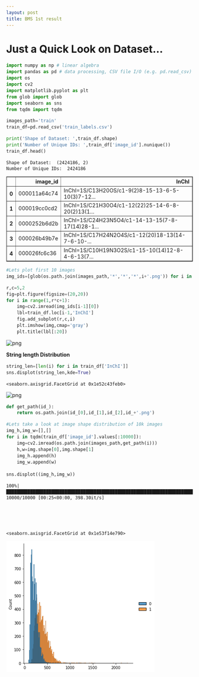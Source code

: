 ```yaml
---
layout: post
title: BMS 1st result
---
```


# Just a Quick Look on Dataset...



```python
import numpy as np # linear algebra
import pandas as pd # data processing, CSV file I/O (e.g. pd.read_csv)
import os
import cv2
import matplotlib.pyplot as plt
from glob import glob
import seaborn as sns
from tqdm import tqdm
```


```python
images_path='train'
train_df=pd.read_csv('train_labels.csv')
```


```python
print('Shape of Dataset: ',train_df.shape)
print('Number of Unique IDs: ',train_df['image_id'].nunique())
train_df.head()

```

    Shape of Dataset:  (2424186, 2)
    Number of Unique IDs:  2424186
    




<div>
<style scoped>
    .dataframe tbody tr th:only-of-type {
        vertical-align: middle;
    }

    .dataframe tbody tr th {
        vertical-align: top;
    }

    .dataframe thead th {
        text-align: right;
    }
</style>
<table border="1" class="dataframe">
  <thead>
    <tr style="text-align: right;">
      <th></th>
      <th>image_id</th>
      <th>InChI</th>
    </tr>
  </thead>
  <tbody>
    <tr>
      <th>0</th>
      <td>000011a64c74</td>
      <td>InChI=1S/C13H20OS/c1-9(2)8-15-13-6-5-10(3)7-12...</td>
    </tr>
    <tr>
      <th>1</th>
      <td>000019cc0cd2</td>
      <td>InChI=1S/C21H30O4/c1-12(22)25-14-6-8-20(2)13(1...</td>
    </tr>
    <tr>
      <th>2</th>
      <td>0000252b6d2b</td>
      <td>InChI=1S/C24H23N5O4/c1-14-13-15(7-8-17(14)28-1...</td>
    </tr>
    <tr>
      <th>3</th>
      <td>000026b49b7e</td>
      <td>InChI=1S/C17H24N2O4S/c1-12(20)18-13(14-7-6-10-...</td>
    </tr>
    <tr>
      <th>4</th>
      <td>000026fc6c36</td>
      <td>InChI=1S/C10H19N3O2S/c1-15-10(14)12-8-4-6-13(7...</td>
    </tr>
  </tbody>
</table>
</div>




```python
#Lets plot first 10 images
img_ids=[glob(os.path.join(images_path,'*','*','*',i+'.png')) for i in train_df['image_id'].values[:10]]
```


```python
r,c=5,2
fig=plt.figure(figsize=(20,20))
for i in range(1,r*c+1):
    img=cv2.imread(img_ids[i-1][0])
    lbl=train_df.loc[i-1,'InChI']
    fig.add_subplot(r,c,i)
    plt.imshow(img,cmap='gray')
    plt.title(lbl[:20])
```


    
![png](https://github.com/sunmarknatecom/sunmarknatecom.github.io/edit/main/_posts/2021-03-05/output_5_0.png)
    


**String length Distribution**


```python
string_len=[len(i) for i in train_df['InChI']]
sns.displot(string_len,kde=True)
```




    <seaborn.axisgrid.FacetGrid at 0x1e52c43feb0>




    
![png](https://github.com/sunmarknatecom.github.io_posts/2021-03-05/output_7_1.png)
    



```python
def get_path(id_):
    return os.path.join(id_[0],id_[1],id_[2],id_+'.png')
```


```python
#Lets take a look at image shape distribution of 10k images
img_h,img_w=[],[]
for i in tqdm(train_df['image_id'].values[:10000]):
    img=cv2.imread(os.path.join(images_path,get_path(i)))
    h,w=img.shape[0],img.shape[1]
    img_h.append(h)
    img_w.append(w)

sns.displot((img_h,img_w))
```

    100%|█████████████████████████████████████████████████████████████████████████████████| 10000/10000 [00:25<00:00, 398.30it/s]
    




    <seaborn.axisgrid.FacetGrid at 0x1e53f14e790>




    
![png](_posts/2021-03-05/output_9_2.png)
    



```python

```
